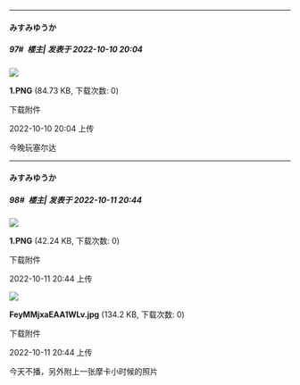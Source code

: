 

*****

####  みすみゆうか  
##### 97#         楼主| 发表于 2022-10-10 20:04

<img src="https://img.saraba1st.com/forum/202210/10/200410z1h3m76dgda63il7.png" referrerpolicy="no-referrer">

<strong>1.PNG</strong> (84.73 KB, 下载次数: 0)

下载附件

2022-10-10 20:04 上传

今晚玩塞尔达



*****

####  みすみゆうか  
##### 98#         楼主| 发表于 2022-10-11 20:44

<img src="https://img.saraba1st.com/forum/202210/11/204426y5w5k4qhll1uh549.png" referrerpolicy="no-referrer">

<strong>1.PNG</strong> (42.24 KB, 下载次数: 0)

下载附件

2022-10-11 20:44 上传

<img src="https://img.saraba1st.com/forum/202210/11/204432p09n9n700vm0nmtl.jpg" referrerpolicy="no-referrer">

<strong>FeyMMjxaEAA1WLv.jpg</strong> (134.2 KB, 下载次数: 0)

下载附件

2022-10-11 20:44 上传

今天不播，另外附上一张摩卡小时候的照片

